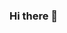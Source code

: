 ### Hi there 👋

<!--
**dzello/dzello** is a ✨ _special_ ✨ repository because its `README.md` (this file) appears on your GitHub profile.

Here are some ideas to get you started:

- 🔭 I’m currently working on [Orbit](https://orbit.love/)
- 🌱 I’m currently learning French
- 👯 I’m looking to collaborate on [orbit-model](https://github.com/orbit-love/orbit-model)
- 🤔 I’m looking for help with Ruby on Rails 🛤
- 💬 Ask me about developer relations, programming, startups
- 📫 How to reach me: [@dzello](https://twitter.com/dzello) or [dzello.com](https://dzello.com/)
- 😄 Pronouns: He/him
- ⚡ Fun fact: I like to work on large monitors 🖥
-->
